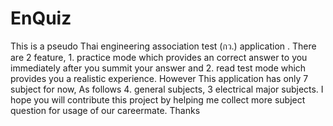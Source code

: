 # EnQuiz

This is a pseudo Thai engineering association test (กว.) application . There are 2 feature, 1. practice mode which provides an correct answer to you immediately after you summit your answer and 2. read test mode which provides you a realistic experience. However This application has only 7 subject for now, As follows 4. general subjects, 3 electrical major subjects. I hope you will contribute this project by helping me collect more subject question for usage of our careermate. Thanks  
